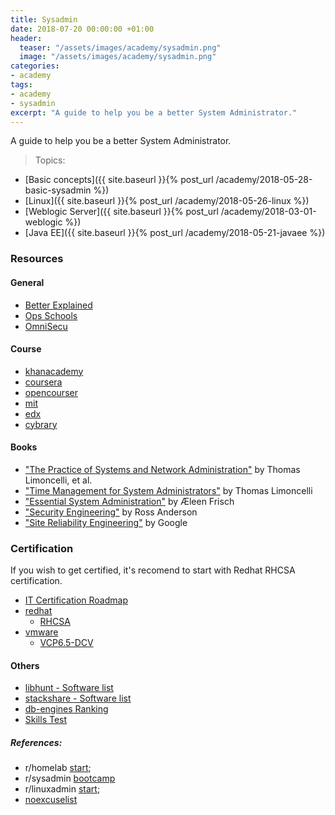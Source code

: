 ```yaml
---
title: Sysadmin
date: 2018-07-20 00:00:00 +01:00
header:
  teaser: "/assets/images/academy/sysadmin.png"
  image: "/assets/images/academy/sysadmin.png"
categories:
- academy
tags:
- academy
- sysadmin
excerpt: "A guide to help you be a better System Administrator."
---
```


A guide to help you be a better System Administrator.

> Topics:
* [Basic concepts]({{ site.baseurl }}{% post_url /academy/2018-05-28-basic-sysadmin %})
* [Linux]({{ site.baseurl }}{% post_url /academy/2018-05-26-linux %})
* [Weblogic Server]({{ site.baseurl }}{% post_url /academy/2018-03-01-weblogic %})
* [Java EE]({{ site.baseurl }}{% post_url /academy/2018-05-21-javaee %})

### Resources

#### General
* [Better Explained](https://betterexplained.com/archives/)
* [Ops Schools](http://www.opsschool.org/en/latest/)
* [OmniSecu](http://www.omnisecu.com/knowledge.php)

#### Course
* [khanacademy](https://www.khanacademy.org/computing/computer-science)
* [coursera](https://www.coursera.org/specializations/google-it-support)
* [opencourser](https://opencourser.com/)
* [mit](https://ocw.mit.edu/courses/#electrical-engineering-and-computer-science)
* [edx](https://www.edx.org/course/subject/computer-science)
* [cybrary](https://www.cybrary.it/catalog/)

#### Books
* ["The Practice of Systems and Network Administration"](https://www.amazon.com/dp/0321919165/) by Thomas Limoncelli, et al.
* ["Time Management for System Administrators"](https://www.amazon.com/dp/0596007833/) by Thomas Limoncelli
* ["Essential System Administration"](https://www.amazon.com/dp/0596003439/) by Æleen Frisch
* ["Security Engineering"](http://www.cl.cam.ac.uk/~rja14/book.html) by Ross Anderson
* ["Site Reliability Engineering"](https://landing.google.com/sre/book/index.html) by Google

### Certification

If you wish to get certified, it's recomend to start with Redhat RHCSA certification.

* [IT Certification Roadmap](https://certification.comptia.org/docs/default-source/downloadablefiles/it-certification-roadmap.pdf)
* [redhat](https://www.redhat.com/en/services/certification/rhcsa)
  * [RHCSA]( https://www.redhat.com/en/files/resources/en-rhtr-ex200-rhel-6-exam-objectives-12244737.pdf)
* [vmware](https://mylearn.vmware.com/mgrreg/plan.cfm?plan=64779&ui=www_cert)
  * [VCP6.5-DCV]( https://mylearn.vmware.com/mgrReg/plan.cfm?plan=100942&ui=www_cert)

#### Others
  * [libhunt - Software list](https://sysadmin.libhunt.com/)
  * [stackshare - Software list](https://stackshare.io/)
  * [db-engines Ranking](https://db-engines.com/en/ranking)
  * [Skills Test](https://docs.google.com/spreadsheets/d/1FBr20VIOePQH2aAH2a_6irvdB1NOTHZaD8U5e2MOMiw/pub?output=html)

##### References:
  * r/homelab [start](https://www.reddit.com/r/homelab/comments/3jfob4/new_to_homelabs_start_here/);
  * r/sysadmin [bootcamp](https://www.reddit.com/r/sysadmin/wiki/bootcamp)
  * r/linuxadmin [start](https://www.reddit.com/r/linuxadmin/comments/2s924h/how_did_you_get_your_start/cnnw1ma);
  * [noexcuselist](http://noexcuselist.com/)
